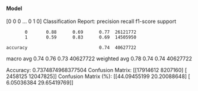 #### Model
[0 0 0 ... 0 1 0]
Classification Report:
              precision    recall  f1-score   support

           0       0.88      0.69      0.77  26121772
           1       0.59      0.83      0.69  14505950

    accuracy                           0.74  40627722
   macro avg       0.74      0.76      0.73  40627722
weighted avg       0.78      0.74      0.74  40627722

Accuracy: 0.7374874968377504
Confusion Matrix:
[[17914612  8207160]
 [ 2458125 12047825]]
Confusion Matrix (%):
[[44.09455199 20.20088648]
 [ 6.05036384 29.65419769]]
